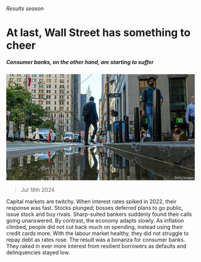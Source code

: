 ###### Results season

# At last, Wall Street has something to cheer 

##### Consumer banks, on the other hand, are starting to suffer 

![image](images/20240720_FNP503.jpg) 

> Jul 18th 2024 

Capital markets are twitchy. When interest rates spiked in 2022, their response was fast. Stocks plunged; bosses deferred plans to go public, issue stock and buy rivals. Sharp-suited bankers suddenly found their calls going unanswered. By contrast, the economy adapts slowly. As inflation climbed, people did not cut back much on spending, instead using their credit cards more. With the labour market healthy, they did not struggle to repay debt as rates rose. The result was a bonanza for consumer banks. They raked in ever more interest from resilient borrowers as defaults and delinquencies stayed low. 

